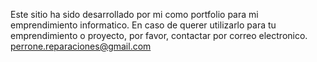 Este sitio ha sido desarrollado por mi como portfolio para mi emprendimiento informatico.
En caso de querer utilizarlo para tu emprendimiento o proyecto, por favor, contactar por correo electronico.
perrone.reparaciones@gmail.com
